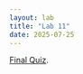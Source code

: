 ```yaml
---
layout: lab
title: "Lab 11"
date: 2025-07-25
---
```


<a href ="https://github.com/wonjun-seo/cosmos/blob/master/static_files/labs/11/Cosmos_Quiz.pdf">Final Quiz</a>.
